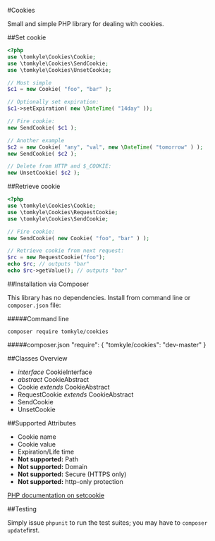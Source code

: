 #Cookies

Small and simple PHP library for dealing with cookies.

##Set  cookie
```php
<?php
use \tomkyle\Cookies\Cookie;
use \tomkyle\Cookies\SendCookie;
use \tomkyle\Cookies\UnsetCookie;

// Most simple
$c1 = new Cookie( "foo", "bar" );

// Optionally set expiration:
$c1->setExpiration( new \DateTime( "14day" ));

// Fire cookie:
new SendCookie( $c1 );

// Another example
$c2 = new Cookie( "any", "val", new \DateTime( "tomorrow" ) );
new SendCookie( $c2 );

// Delete from HTTP and $_COOKIE:
new UnsetCookie( $c2 );
```


##Retrieve cookie
```php
<?php
use \tomkyle\Cookies\Cookie;
use \tomkyle\Cookies\RequestCookie;
use \tomkyle\Cookies\SendCookie;

// Fire cookie:
new SendCookie( new Cookie( "foo", "bar" ) );

// Retrieve cookie from next request:
$rc = new RequestCookie("foo");
echo $rc; // outputs "bar"
echo $rc->getValue(); // outputs "bar"
```


##Installation via Composer

This library has no dependencies. Install from command line or `composer.json` file:

#####Command line
    
    composer require tomkyle/cookies

#####composer.json
    "require": {
        "tomkyle/cookies": "dev-master"
    }

##Classes Overview

- *interface* CookieInterface- *abstract* CookieAbstract- Cookie *extends* CookieAbstract- RequestCookie *extends* CookieAbstract- SendCookie- UnsetCookie


##Supported Attributes

- Cookie name
- Cookie value
- Expiration/Life time
- **Not supported:** Path
- **Not supported:** Domain
- **Not supported:** Secure (HTTPS only)
- **Not supported:** http-only protection

[PHP documentation on setcookie](http://www.php.net/manual/en/function.setcookie.php)


##Testing

Simply issue `phpunit` to run the test suites; you may have to `composer update`first.






